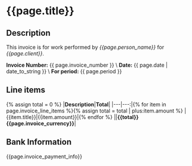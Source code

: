 
# {{page.title}} <a class="pdf-link" href="{{page.pdf_url}}" target="_blank"><span class="mega-octicon octicon-file-pdf"></span></a>

## Description

This invoice is for work performed by _{{page.person_name}}_ for _{{page.client}}_.


__Invoice Number:__ {{ page.invoice_number }} \\
__Date:__ {{ page.date | date_to_string }} \\
__For period:__ {{ page.period }}

## Line items

{% assign total = 0 %}
|__Description__|__Total__|
|---|---:|{% for item in page.invoice_line_items %}{% assign total = total | plus:item.amount %}
|{{item.title}}|{{item.amount}}|{% endfor %}
||__{{total}} {{page.invoice_currency}}__|

## Bank Information

{{page.invoice_payment_info}}
